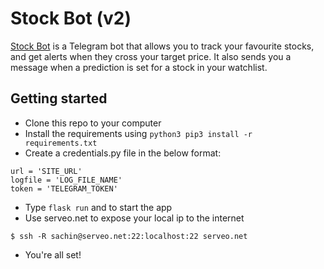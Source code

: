 # Stock Bot (v2)

 [Stock Bot](t.me/Stock13Bot) is a Telegram bot that allows you to track your favourite stocks, and get alerts when they cross your target price. It also sends you a message when a prediction is set for a stock in your watchlist.

## Getting started
- Clone this repo to your computer
- Install the requirements using ```python3 pip3 install -r requirements.txt```
- Create a credentials.py file in the below format:
```python3
url = 'SITE_URL'
logfile = 'LOG_FILE_NAME'
token = 'TELEGRAM_TOKEN'
```
- Type ```flask run``` and to start the app
- Use serveo.net to expose your local ip to the internet
```shell
$ ssh -R sachin@serveo.net:22:localhost:22 serveo.net
``` 
- You're all set!